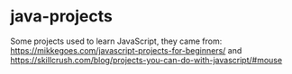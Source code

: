 # java-projects

Some projects used to learn JavaScript, they came from: <https://mikkegoes.com/javascript-projects-for-beginners/> and <https://skillcrush.com/blog/projects-you-can-do-with-javascript/#mouse>
